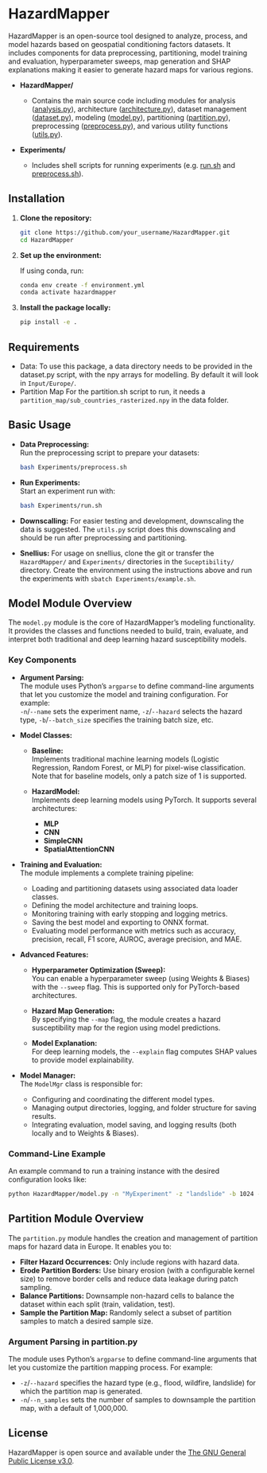 # HazardMapper
HazardMapper is an open-source tool designed to analyze, process, and model hazards based on geospatial conditioning factors datasets. It includes components for data preprocessing, partitioning, model training and evaluation, hyperparameter sweeps, map generation and SHAP explanations making it easier to generate hazard maps for various regions.

- **HazardMapper/**
  - Contains the main source code including modules for analysis ([analysis.py](HazardMapper/analysis.py)), architecture ([architecture.py](HazardMapper/architecture.py)), dataset management ([dataset.py](HazardMapper/dataset.py)), modeling ([model.py](HazardMapper/model.py)), partitioning ([partition.py](HazardMapper/partition.py)), preprocessing ([preprocess.py](HazardMapper/preprocess.py)), and various utility functions ([utils.py](HazardMapper/utils.py)).
  

- **Experiments/**
  - Includes shell scripts for running experiments (e.g. [run.sh](Experiments/run.sh) and [preprocess.sh](Experiments/preprocess.sh)).

## Installation

1. **Clone the repository:**

    ```sh
    git clone https://github.com/your_username/HazardMapper.git
    cd HazardMapper
    ```

2. **Set up the environment:**

    If using conda, run:

    ```sh
    conda env create -f environment.yml
    conda activate hazardmapper
    ```

3. **Install the package locally:**

    ```sh
    pip install -e .
    ```

## Requirements
- Data: 
    To use this package, a data directory needs to be provided in the dataset.py script, with the npy arrays for modelling. By default it will look in `Input/Europe/`.
- Partition Map
    For the partition.sh script to run, it needs a `partition_map/sub_countries_rasterized.npy` in the data folder. 

## Basic Usage

- **Data Preprocessing:**  
    Run the preprocessing script to prepare your datasets:

    ```sh
    bash Experiments/preprocess.sh
    ```

- **Run Experiments:**  
    Start an experiment run with:

    ```bash
    bash Experiments/run.sh
    ```
   
- **Downscalling:**
    For easier testing and development, downscaling the data is suggested. The `utils.py` script does this downscaling and should be run after preprocessing and partitioning. 

- **Snellius:**
    For usage on snellius, clone the git or transfer the `HazardMapper/` and `Experiments/` directories in the `Suceptibility/` directory. Create the environment using the instructions above and run the experiments with `sbatch Experiments/example.sh`.

## Model Module Overview

The `model.py` module is the core of HazardMapper’s modeling functionality. It provides the classes and functions needed to build, train, evaluate, and interpret both traditional and deep learning hazard susceptibility models.

### Key Components

- **Argument Parsing:**  
  The module uses Python’s `argparse` to define command-line arguments that let you customize the model and training configuration. For example:  
  `-n`/`--name` sets the experiment name, `-z`/`--hazard` selects the hazard type, `-b`/`--batch_size` specifies the training batch size, etc.

- **Model Classes:**
  - **Baseline:**  
    Implements traditional machine learning models (Logistic Regression, Random Forest, or MLP) for pixel-wise classification. Note that for baseline models, only a patch size of 1 is supported.
    
  - **HazardModel:**  
    Implements deep learning models using PyTorch. It supports several architectures:
    - **MLP**
    - **CNN**
    - **SimpleCNN**
    - **SpatialAttentionCNN**

- **Training and Evaluation:**  
  The module implements a complete training pipeline:
  - Loading and partitioning datasets using associated data loader classes.
  - Defining the model architecture and training loops.
  - Monitoring training with early stopping and logging metrics.
  - Saving the best model and exporting to ONNX format.
  - Evaluating model performance with metrics such as accuracy, precision, recall, F1 score, AUROC, average precision, and MAE.

- **Advanced Features:**  
  - **Hyperparameter Optimization (Sweep):**  
    You can enable a hyperparameter sweep (using Weights & Biases) with the `--sweep` flag. This is supported only for PyTorch-based architectures.
    
  - **Hazard Map Generation:**  
    By specifying the `--map` flag, the module creates a hazard susceptibility map for the region using model predictions.
    
  - **Model Explanation:**  
    For deep learning models, the `--explain` flag computes SHAP values to provide model explainability.

- **Model Manager:**  
  The `ModelMgr` class is responsible for:
  - Configuring and coordinating the different model types.
  - Managing output directories, logging, and folder structure for saving results.
  - Integrating evaluation, model saving, and logging results (both locally and to Weights & Biases).

### Command-Line Example

An example command to run a training instance with the desired configuration looks like:

```sh
python HazardMapper/model.py -n "MyExperiment" -z "landslide" -b 1024 -p 5 -a "SimpleCNN" -e 5 --explain
```


## Partition Module Overview

The `partition.py` module handles the creation and management of partition maps for hazard data in Europe. It enables you to:
- **Filter Hazard Occurrences:** Only include regions with hazard data.
- **Erode Partition Borders:** Use binary erosion (with a configurable kernel size) to remove border cells and reduce data leakage during patch sampling.
- **Balance Partitions:** Downsample non-hazard cells to balance the dataset within each split (train, validation, test).
- **Sample the Partition Map:** Randomly select a subset of partition samples to match a desired sample size.

### Argument Parsing in partition.py

The module uses Python’s `argparse` to define command-line arguments that let you customize the partition mapping process. For example:
- `-z`/`--hazard` specifies the hazard type (e.g., flood, wildfire, landslide) for which the partition map is generated.
- `-n`/`--n_samples` sets the number of samples to downsample the partition map, with a default of 1,000,000.


## License

HazardMapper is open source and available under the [The GNU General Public License v3.0](LICENSE).